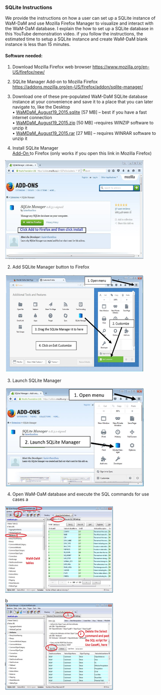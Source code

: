 ### SQLite Instructions 

We provide the instructions on how a user can set up a SQLite instance of WaM-DaM and use Mozilla Firefox Manager to visualize and interact with the WaM-DaM database. I explain the how to set up a SQLite database in this YouTube demonstration video. if you follow the instructions, the estimated time to setup a SQLite instance and create WaM-DaM blank instance is less than 15 minutes.

#### Software needed:

1. Download Mozilla Firefox web browser
https://www.mozilla.org/en-US/firefox/new/

2.	SQLite Manager Add-on to Mozilla Firefox
https://addons.mozilla.org/en-US/firefox/addon/sqlite-manager/


3. Download one of these pre-populated WaM-DaM SQLite database instance at your convenience and save it to a place that you can later navigate to, like the Desktop    
•	[WaMDaM_August19_2015.sqlite](https://github.com/amabdallah/WaM-DaM/blob/master/02UseCases/Populated_Database/WaMDaM_August19_2015.sqlite?raw=true) [57 MB] – best if you have a fast internet connection  
•	[WaMDaM_August19_2015.zip](https://github.com/amabdallah/WaM-DaM/blob/master/02UseCases/Populated_Database/WaMDaM_August19_2015.zip?raw=true) [50 MB] –requires WINZIP software to unzip it   
•	[WaMDaM_August19_2015.rar](https://github.com/amabdallah/WaM-DaM/blob/master/02UseCases/Populated_Database/WaMDaM_August19_2015.rar?raw=true) [27 MB] – requires WINRAR software to unzip it   



1. Install SQLite Manager   
<a href="https://github.com/amabdallah/WaM-DaM/blob/master/02UseCases/Populated_Database/SQLite_Instructions.md" target="_blank"> Add-On </a> to Firefox (only works if you open this link in Mozilla Firefox)
<img src="https://github.com/amabdallah/WaM-DaM/blob/master/03WaM-DaM_Schema/Sceenshots/SQLite1.JPG" alt="alt text" width="450" height="320">   

2. Add SQLite Manager button to Firefox       
<img src="https://github.com/amabdallah/WaM-DaM/blob/master/03WaM-DaM_Schema/Sceenshots/SQLite2.JPG" alt="alt text" width="450" height="320">

3. Launch SQLite Manager    
<img src="https://github.com/amabdallah/WaM-DaM/blob/master/03WaM-DaM_Schema/Sceenshots/SQLite3.JPG" alt="alt text" width="450" height="320">

4. Open WaM-DaM database and execute the SQL commands for use cases 
a    
<img src="https://github.com/amabdallah/WaM-DaM/blob/master/02UseCases/UseCasesFiles/Screenshots/SQLite1.JPG" alt="alt text" width="350" height="280">

b    
<img src="https://github.com/amabdallah/WaM-DaM/blob/master/02UseCases/UseCasesFiles/Screenshots/SQLite2.JPG" alt="alt text" width="350" height="280">   

